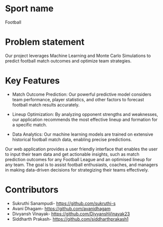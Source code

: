 # Sport name
Football

# Problem statement
Our project leverages Machine Learning and Monte Carlo Simulations to predict football match outcomes and optimize team strategies. 

# Key Features
- Match Outcome Prediction: Our powerful predictive model considers team performance, player statistics, and other factors to forecast football match results accurately.

- Lineup Optimization: By analyzing opponent strengths and weaknesses, our application recommends the most effective lineup and formation for a specific match.

- Data Analytics: Our machine learning models are trained on extensive historical football match data, enabling precise predictions.

Our web application provides a user friendly interface that enables the user to input their team data and get actionable insights, such as match prediction outcomes for any Football League and an optimised lineup for any team.
The goal is to assist football enthusiasts, coaches, and managers in making data-driven decisions for strategizing their teams effectively.

# Contributors
* Sukruthi Sanampudi- https://github.com/sukruthi-s
* Avani Dhagam- https://github.com/avanidhagam
* Divyansh Vinayak- https://github.com/DivyanshVinayak23
* Siddharth Prakash- https://github.com/siddharthprakash1 